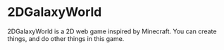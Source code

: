 # 2DGalaxyWorld
2DGalaxyWorld is a 2D web game inspired by Minecraft. You can create things, and do other things in this game.

